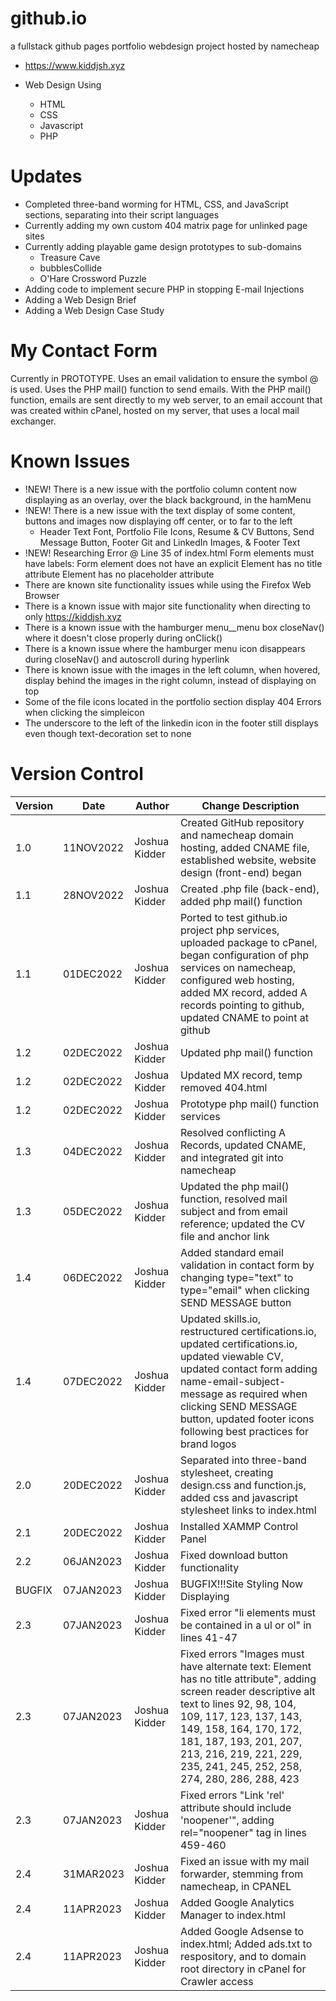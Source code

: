 # github.io
a fullstack github pages portfolio webdesign project hosted by namecheap
- https://www.kiddjsh.xyz

- Web Design Using
    - HTML
    - CSS
    - Javascript
    - PHP
# Updates
- Completed three-band worming for HTML, CSS, and JavaScript sections, separating into their script languages
- Currently adding my own custom 404 matrix page for unlinked page sites
- Currently adding playable game design prototypes to sub-domains
  - Treasure Cave
  - bubblesCollide
  - O'Hare Crossword Puzzle
- Adding code to implement secure PHP in stopping E-mail Injections
- Adding a Web Design Brief
- Adding a Web Design Case Study
# My Contact Form
Currently in PROTOTYPE. Uses an email validation to ensure the symbol @ is used. Uses the PHP mail() function to send emails. With the PHP mail() function, emails are sent directly to my web server, to an email account that was created within cPanel, hosted on my server, that uses a local mail exchanger. 


# Known Issues
 - !NEW! There is a new issue with the portfolio column content now displaying as an overlay, over the black background, in the hamMenu
 - !NEW! There is a new issue with the text display of some content, buttons and images now displaying off center, or to far to the left
     - Header Text Font, Portfolio File Icons, Resume & CV Buttons, Send Message Button, Footer Git and LinkedIn Images, & Footer Text
 - !NEW! Researching Error @ Line 35 of index.html Form elements must have labels: Form element does not have an explicit <label> Element has no title attribute Element has no placeholder attribute
 - There are known site functionality issues while using the Firefox Web Browser
 - There is a known issue with major site functionality when directing to only https://kiddjsh.xyz
 - There is a known issue with the hamburger menu__menu box closeNav() where it doesn't close properly during onClick()
 - There is a known issue where the hamburger menu icon disappears during closeNav() and autoscroll during hyperlink
 - There is known issue with the images in the left column, when hovered, display behind the images in the right
 column, instead of displaying on top
 - Some of the file icons located in the portfolio section display 404 Errors when clicking the simpleicon
 - The underscore to the left of the linkedin icon in the footer still displays even though text-decoration set to none

# Version Control

Version      | Date          | Author        | Change Description |
------------ | ------------- | ------------- | ------------------ |
1.0          | 11NOV2022  | Joshua Kidder | Created GitHub repository and namecheap domain hosting, added CNAME file, established website, website design (front-end) began
1.1          | 28NOV2022  | Joshua Kidder | Created .php file (back-end), added php mail() function
1.1          | 01DEC2022  | Joshua Kidder | Ported to test github.io project php services, uploaded package to cPanel, began configuration of php services on namecheap, configured web hosting, added MX record, added A records pointing to github, updated CNAME to point at github
1.2          | 02DEC2022  | Joshua Kidder | Updated php mail() function
1.2          | 02DEC2022  | Joshua Kidder | Updated MX record, temp removed 404.html
1.2          | 02DEC2022  | Joshua Kidder | Prototype php mail() function services
1.3          | 04DEC2022  | Joshua Kidder | Resolved conflicting A Records, updated CNAME, and integrated git into namecheap
1.3          | 05DEC2022  | Joshua Kidder | Updated the php mail() function, resolved mail subject and from email reference; updated the CV file and anchor link
1.4          | 06DEC2022  | Joshua Kidder | Added standard email validation in contact form by changing type="text" to type="email" when clicking SEND MESSAGE button
1.4          | 07DEC2022  | Joshua Kidder | Updated skills.io, restructured certifications.io, updated certifications.io, updated viewable CV, updated contact form adding name-email-subject-message as required when clicking SEND MESSAGE button, updated footer icons following best practices for brand logos
2.0          | 20DEC2022  | Joshua Kidder | Separated into three-band stylesheet, creating design.css and function.js, added css and javascript stylesheet links to index.html
2.1          | 20DEC2022  | Joshua Kidder | Installed XAMMP Control Panel
2.2          | 06JAN2023  | Joshua Kidder | Fixed download button functionality
BUGFIX       | 07JAN2023  | Joshua Kidder | BUGFIX!!!Site Styling Now Displaying
2.3          | 07JAN2023  | Joshua Kidder | Fixed error "li elements must be contained in a ul or ol" in lines 41-47
2.3          | 07JAN2023  | Joshua Kidder | Fixed errors "Images must have alternate text: Element has no title attribute", adding screen reader descriptive alt text to lines 92, 98, 104, 109, 117, 123, 137, 143, 149, 158, 164, 170, 172, 181, 187, 193, 201, 207, 213, 216, 219, 221, 229, 235, 241, 245, 252, 258, 274, 280, 286, 288, 423
2.3          | 07JAN2023  | Joshua Kidder | Fixed errors "Link 'rel' attribute should include 'noopener'", adding rel="noopener" tag in lines 459-460
2.4          | 31MAR2023  | Joshua Kidder | Fixed an issue with my mail forwarder, stemming from namecheap, in CPANEL
2.4          | 11APR2023  | Joshua Kidder | Added Google Analytics Manager to index.html
2.4          | 11APR2023  | Joshua Kidder | Added Google Adsense to index.html; Added ads.txt to respository, and to domain root directory in cPanel for Crawler access
